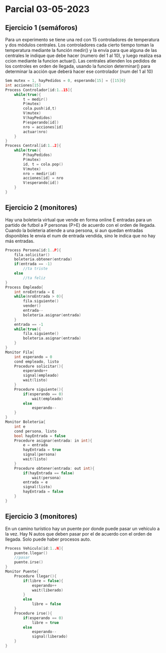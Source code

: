 # Parcial 03-05-2023
## Ejercicio 1 (semáforos)
Para un experimento se tiene una red con 15 controladores de temperatura y dos módulos centrales. Los controladores
cada cierto tiempo toman la temperatura mediante la función medir() y la envía para que alguna de las centrales
le indique que debe hacer (numero del 1 al 10), y luego realiza esa ccion mediante la funcion actuar(). Las centrales
atienden los pedidos de los controles en orden de llegada, usando la funcion determinar() para determinar la acción 
que deberá hacer ese controlador (num del 1 al 10)
```cpp
Sem mutex = 1, hayPedidos = 0, esperando[15] = {[15]0}
int acciones[15]
Process Controlador[id:1..15]{
    while(true){
        t = medir()
        P(mutex)
        cola.push(id,t)
        V(mutex)
        V(hayPedidos)
        P(esperando[id])
        nro = acciones[id]
        actuar(nro)
    }
}
Process Central[id:1..2]{
    while(true){
        P(hayPedidos)
        P(mutex)
        id, t = cola.pop()
        V(mutex)
        nro = medir(id)
        acciones[id] = nro
        V(esperando[id])
    }
}
```
## Ejercicio 2 (monitores)
Hay una boletería virtual que vende en forma online E entradas para un partido de futbol a P personas (P>E) de acuerdo con 
el orden de llegada. Cuando la boleteria atiende a una persona, si aun quedan entradas disponibles le envia el num de entrada
vendida, sino le indica que no hay más entradas.
```cpp
Process Persona[id:1..P]{
    fila.solicitar()
    boleteria.obtener(entrada)
    if(entrada == -1)
        //ta triste
    else
        //ta feliz
}
Process Empleado{
    int nroEntrada = E
    while(nroEntrada > 0){
        fila.siguiente()
        vender()
        entrada--
        boleteria.asignar(entrada)
    }
    entrada == -1
    while(true){
        fila.siguiente()
        boleteria.asignar(entrada)
    }
}
Monitor Fila{
    int esperando = 0
    cond empleado, listo
    Procedure solicitar(){
        esperando++
        signal(empleado)
        wait(listo)
    }
    Procedure siguiente(){
        if(esperando == 0)
            wait(empleado)
        else
            esperando--
    }
}
Monitor Boleteria{
    int e
    cond persona, listo
    bool hayEntrada = false
    Procedure asignar(entrada: in int){
        e = entrada
        hayEntrada = true
        signal(persona)
        wait(listo)
    }
    Procedure obtener(entrada: out int){
        if(hayEntrada == false)
            wait(persona)
        entrada = e
        signal(listo)
        hayEntrada = false
    }
}
```
## Ejercicio 3 (monitores)
En un camino turístico hay un puente por donde puede pasar un vehículo a la vez. Hay N autos que deben
pasar por el de acuerdo con el orden de llegada. Solo puede haber procesos auto.
```cpp
Process Vehiculo[id:1..N]{
    puente.llegar()
    //pasar
    puente.irse()
}
Monitor Puente{
    Procedure llegar(){
        if(libre = false){
            esperando++
            wait(liberado)
        }
        else
            libre = false
    }
    Procedure irse(){
        if(esperando == 0)
            libre = true
        else
            esperando--
            signal(liberado)
    }
}
```
